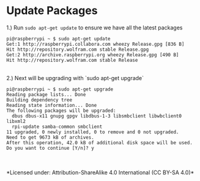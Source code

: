 # Update Packages

1.) Run `sudo apt-get update` to ensure we have all the latest packages

```
pi@raspberrypi ~ $ sudo apt-get update
Get:1 http://raspberrypi.collabora.com wheezy Release.gpg [836 B]
Hit http://repository.wolfram.com stable Release.gpg
Get:2 http://archive.raspberrypi.org wheezy Release.gpg [490 B]
Hit http://repository.wolfram.com stable Release
```
<br>
2.) Next will be upgrading with `sudo apt-get upgrade`

```
pi@raspberrypi ~ $ sudo apt-get upgrade
Reading package lists... Done
Building dependency tree
Reading state information... Done
The following packages will be upgraded:
  dbus dbus-x11 gnupg gpgv libdbus-1-3 libsmbclient libwbclient0 libxml2
  rpi-update samba-common smbclient
11 upgraded, 0 newly installed, 0 to remove and 0 not upgraded.
Need to get 9673 kB of archives.
After this operation, 42.0 kB of additional disk space will be used.
Do you want to continue [Y/n]? y
```

<br>
<br>
*Licensed under: Attribution-ShareAlike 4.0 International (CC BY-SA 4.0)*
